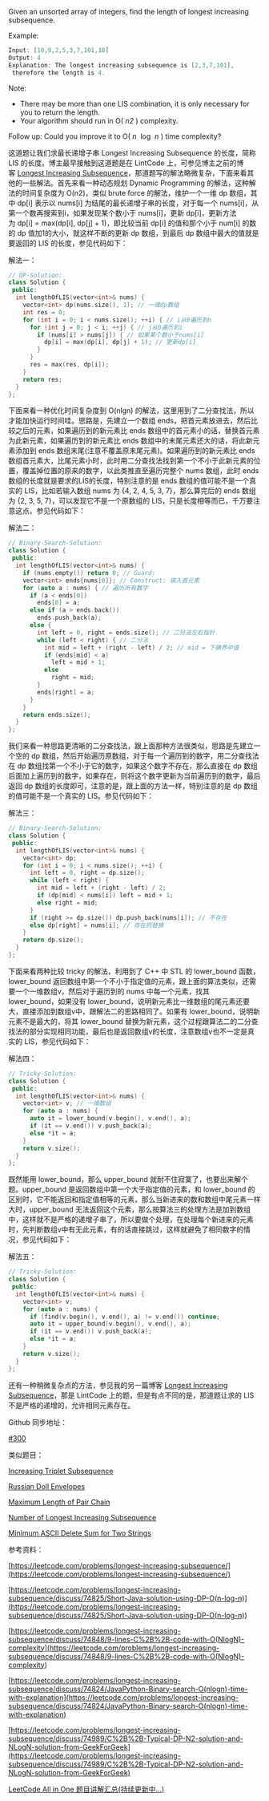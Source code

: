 Given an unsorted array of integers, find the length of longest increasing subsequence.

Example:

```cpp
Input: [10,9,2,5,3,7,101,18]
Output: 4 
Explanation: The longest increasing subsequence is [2,3,7,101],
 therefore the length is 4.
```

Note:

- There may be more than one LIS combination, it is only necessary for you to return the length.
- Your algorithm should run in O( _n2_ ) complexity.

Follow up: Could you improve it to O( _n_  log  _n_ ) time complexity?

这道题让我们求最长递增子串 Longest Increasing Subsequence 的长度，简称 LIS 的长度。博主最早接触到这道题是在 LintCode 上，可参见博主之前的博客 [Longest Increasing Subsequence](http://www.cnblogs.com/grandyang/p/4891500.html)，那道题写的解法略微复杂，下面来看其他的一些解法。首先来看一种动态规划 Dynamic Programming 的解法，这种解法的时间复杂度为 O(n2)，类似 brute force 的解法，维护一个一维 dp 数组，其中 dp\[i\] 表示以 nums\[i\] 为结尾的最长递增子串的长度，对于每一个 nums\[i\]，从第一个数再搜索到i，如果发现某个数小于 nums\[i\]，更新 dp\[i\]，更新方法为 dp\[i\] = max(dp\[i\], dp\[j\] + 1)，即比较当前 dp\[i\] 的值和那个小于 num\[i\] 的数的 dp 值加1的大小，就这样不断的更新 dp 数组，到最后 dp 数组中最大的值就是要返回的 LIS 的长度，参见代码如下：

解法一：

```cpp
// DP-Solution:
class Solution {
 public:
  int lengthOfLIS(vector<int>& nums) {
    vector<int> dp(nums.size(), 1); // 一维dp数组
    int res = 0;
    for (int i = 0; i < nums.size(); ++i) { // i从0遍历到n
      for (int j = 0; j < i; ++j) { // j从0遍历到i
        if (nums[i] > nums[j]) { // 如果某个数小于nums[i]
          dp[i] = max(dp[i], dp[j] + 1); // 更新dp[i]
        }
      }
      res = max(res, dp[i]);
    }
    return res;
  }
};
```

下面来看一种优化时间复杂度到 O(nlgn) 的解法，这里用到了二分查找法，所以才能加快运行时间哇。思路是，先建立一个数组 ends，把首元素放进去，然后比较之后的元素，如果遍历到的新元素比 ends 数组中的首元素小的话，替换首元素为此新元素，如果遍历到的新元素比 ends 数组中的末尾元素还大的话，将此新元素添加到 ends 数组末尾(注意不覆盖原末尾元素)。如果遍历到的新元素比 ends 数组首元素大，比尾元素小时，此时用二分查找法找到第一个不小于此新元素的位置，覆盖掉位置的原来的数字，以此类推直至遍历完整个 nums 数组，此时 ends 数组的长度就是要求的LIS的长度，特别注意的是 ends 数组的值可能不是一个真实的 LIS，比如若输入数组 nums 为 {4, 2, 4, 5, 3, 7}，那么算完后的 ends 数组为 {2, 3, 5, 7}，可以发现它不是一个原数组的 LIS，只是长度相等而已，千万要注意这点。参见代码如下：

解法二：

```cpp
// Binary-Search-Solution:
class Solution {
 public:
  int lengthOfLIS(vector<int>& nums) {
    if (nums.empty()) return 0; // Guard:
    vector<int> ends{nums[0]}; // Construct: 填入首元素
    for (auto a : nums) { // 遍历所有数字
      if (a < ends[0])
        ends[0] = a;
      else if (a > ends.back())
        ends.push_back(a);
      else {
        int left = 0, right = ends.size(); // 二分法左右指针
        while (left < right) { // 二分法
          int mid = left + (right - left) / 2; // mid = 下确界中值
          if (ends[mid] < a)
            left = mid + 1;
          else
            right = mid;
        }
        ends[right] = a;
      }
    }
    return ends.size();
  }
};
```

我们来看一种思路更清晰的二分查找法，跟上面那种方法很类似，思路是先建立一个空的 dp 数组，然后开始遍历原数组，对于每一个遍历到的数字，用二分查找法在 dp 数组找第一个不小于它的数字，如果这个数字不存在，那么直接在 dp 数组后面加上遍历到的数字，如果存在，则将这个数字更新为当前遍历到的数字，最后返回 dp 数组的长度即可，注意的是，跟上面的方法一样，特别注意的是 dp 数组的值可能不是一个真实的 LIS。参见代码如下：

解法三：

```cpp
// Binary-Search-Solution:
class Solution {
 public:
  int lengthOfLIS(vector<int>& nums) {
    vector<int> dp;
    for (int i = 0; i < nums.size(); ++i) {
      int left = 0, right = dp.size();
      while (left < right) {
        int mid = left + (right - left) / 2;
        if (dp[mid] < nums[i]) left = mid + 1;
        else right = mid;
      }
      if (right >= dp.size()) dp.push_back(nums[i]); // 不存在
      else dp[right] = nums[i]; // 存在则替换
    }
    return dp.size();
  }
};
```

下面来看两种比较 tricky 的解法，利用到了 C++ 中 STL 的 lower_bound 函数，lower_bound 返回数组中第一个不小于指定值的元素，跟上面的算法类似，还需要一个一维数组v，然后对于遍历到的 nums 中每一个元素，找其 lower_bound，如果没有 lower_bound，说明新元素比一维数组的尾元素还要大，直接添加到数组v中，跟解法二的思路相同了。如果有 lower_bound，说明新元素不是最大的，将其 lower_bound 替换为新元素，这个过程跟算法二的二分查找法的部分实现相同功能，最后也是返回数组v的长度，注意数组v也不一定是真实的 LIS，参见代码如下：

解法四：

```cpp
// Tricky-Solution:
class Solution {
 public:
  int lengthOfLIS(vector<int>& nums) {
    vector<int> v; // 一维数组
    for (auto a : nums) {
      auto it = lower_bound(v.begin(), v.end(), a);
      if (it == v.end()) v.push_back(a);
      else *it = a;
    }  
    return v.size();
  }
};
```

既然能用 lower_bound，那么 upper_bound 就耐不住寂寞了，也要出来解个题。upper_bound 是返回数组中第一个大于指定值的元素，和 lower_bound 的区别时，它不能返回和指定值相等的元素，那么当新进来的数和数组中尾元素一样大时，upper_bound 无法返回这个元素，那么按算法三的处理方法是加到数组中，这样就不是严格的递增子串了，所以要做个处理，在处理每个新进来的元素时，先判断数组v中有无此元素，有的话直接跳过，这样就避免了相同数字的情况，参见代码如下：

解法五：

```cpp
// Tricky-Solution:
class Solution {
 public:
  int lengthOfLIS(vector<int>& nums) {
    vector<int> v;
    for (auto a : nums) {
      if (find(v.begin(), v.end(), a) != v.end()) continue;
      auto it = upper_bound(v.begin(), v.end(), a);
      if (it == v.end()) v.push_back(a);
      else *it = a;
    }
    return v.size();
  }
};
```

还有一种稍微复杂点的方法，参见我的另一篇博客 [Longest Increasing Subsequence](http://www.cnblogs.com/grandyang/p/4891500.html)，那是 LintCode 上的题，但是有点不同的是，那道题让求的 LIS 不是严格的递增的，允许相同元素存在。

Github 同步地址：

[#300](https://github.com/grandyang/leetcode/issues/300)

类似题目：

[Increasing Triplet Subsequence](http://www.cnblogs.com/grandyang/p/5194599.html)

[Russian Doll Envelopes](http://www.cnblogs.com/grandyang/p/5568818.html)

[Maximum Length of Pair Chain](http://www.cnblogs.com/grandyang/p/7381633.html)

[Number of Longest Increasing Subsequence](http://www.cnblogs.com/grandyang/p/7603903.html)

[Minimum ASCII Delete Sum for Two Strings](http://www.cnblogs.com/grandyang/p/7752002.html)

参考资料：

[https://leetcode.com/problems/longest-increasing-subsequence/](https://leetcode.com/problems/longest-increasing-subsequence/)

[](<https://leetcode.com/problems/longest-increasing-subsequence/discuss/74825/Short-Java-solution-using-DP-O(n-log-n)>)[https://leetcode.com/problems/longest-increasing-subsequence/discuss/74825/Short-Java-solution-using-DP-O(n-log-n)](<https://leetcode.com/problems/longest-increasing-subsequence/discuss/74825/Short-Java-solution-using-DP-O(n-log-n)>)

[](<https://leetcode.com/problems/longest-increasing-subsequence/discuss/74848/9-lines-C%2B%2B-code-with-O(NlogN)-complexity>)[https://leetcode.com/problems/longest-increasing-subsequence/discuss/74848/9-lines-C%2B%2B-code-with-O(NlogN)-complexity](<https://leetcode.com/problems/longest-increasing-subsequence/discuss/74848/9-lines-C%2B%2B-code-with-O(NlogN)-complexity>)

[](<https://leetcode.com/problems/longest-increasing-subsequence/discuss/74824/JavaPython-Binary-search-O(nlogn)-time-with-explanation>)[https://leetcode.com/problems/longest-increasing-subsequence/discuss/74824/JavaPython-Binary-search-O(nlogn)-time-with-explanation](<https://leetcode.com/problems/longest-increasing-subsequence/discuss/74824/JavaPython-Binary-search-O(nlogn)-time-with-explanation>)

[https://leetcode.com/problems/longest-increasing-subsequence/discuss/74989/C%2B%2B-Typical-DP-N2-solution-and-NLogN-solution-from-GeekForGeek](https://leetcode.com/problems/longest-increasing-subsequence/discuss/74989/C%2B%2B-Typical-DP-N2-solution-and-NLogN-solution-from-GeekForGeek)

[LeetCode All in One 题目讲解汇总(持续更新中...)](http://www.cnblogs.com/grandyang/p/4606334.html)
